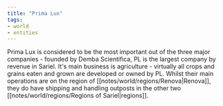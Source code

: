 ```yaml
---
title: "Prima Lux"
tags:
- world
- entities
---
```


Prima Lux is considered to be the most important out of the three major companies - founded by Demba Scientifica, PL is the largest company by revenue in Sariel. It's main business is agriculture - virtually all crops and grains eaten and grown are developed or owned by PL. Whilst their main operations are on the region of [[notes/world/regions/Renova|Renova]], they do have shipping and handling outposts in the other two [[notes/world/regions/Regions of Sariel|regions]].

